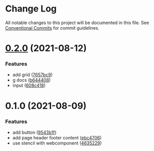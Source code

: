 # Change Log

All notable changes to this project will be documented in this file.
See [Conventional Commits](https://conventionalcommits.org) for commit guidelines.

# [0.2.0](https://github.com/xiaohuoni/yinhu/compare/yinhu@0.1.0...yinhu@0.2.0) (2021-08-12)

### Features

- add grid ([7657bc9](https://github.com/xiaohuoni/yinhu/commit/7657bc930896df2465de1b477b659a566113cffe))
- g docs ([b644408](https://github.com/xiaohuoni/yinhu/commit/b6444082d96b3c139fa9b5459d9a13566699022e))
- input ([608c418](https://github.com/xiaohuoni/yinhu/commit/608c4182d314d4afa8345a937a456098cb34cf34))

# 0.1.0 (2021-08-09)

### Features

- add button ([9543b1f](https://github.com/xiaohuoni/yinhu/commit/9543b1f94b1773b8a21e06dfe41f2b8de77d6c47))
- add page header footer content ([ebc4706](https://github.com/xiaohuoni/yinhu/commit/ebc4706fcb7c45f3497f33140bbe6769af52bbba))
- use stencil with webcomponent ([4635229](https://github.com/xiaohuoni/yinhu/commit/4635229554dc0084248737d7498c147b0dfa4c99))
